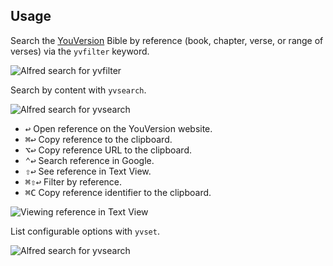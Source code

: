 ## Usage

Search the [YouVersion](https://www.youversion.com/) Bible by reference (book, chapter, verse, or range of verses) via the `yvfilter` keyword.

![Alfred search for yvfilter](images/yvfilter.png)

Search by content with `yvsearch`.

![Alfred search for yvsearch](images/yvsearch.png)

* <kbd>↩</kbd> Open reference on the YouVersion website.
* <kbd>⌘</kbd><kbd>↩</kbd> Copy reference to the clipboard.
* <kbd>⌥</kbd><kbd>↩</kbd> Copy reference URL to the clipboard.
* <kbd>⌃</kbd><kbd>↩</kbd> Search reference in Google.
* <kbd>⇧</kbd><kbd>↩</kbd> See reference in Text View.
* <kbd>⌘</kbd><kbd>⇧</kbd><kbd>↩</kbd> Filter by reference.
* <kbd>⌘</kbd><kbd>C</kbd> Copy reference identifier to the clipboard.

![Viewing reference in Text View](images/textview.png)

List configurable options with `yvset`.

![Alfred search for yvsearch](images/yvset.png)
